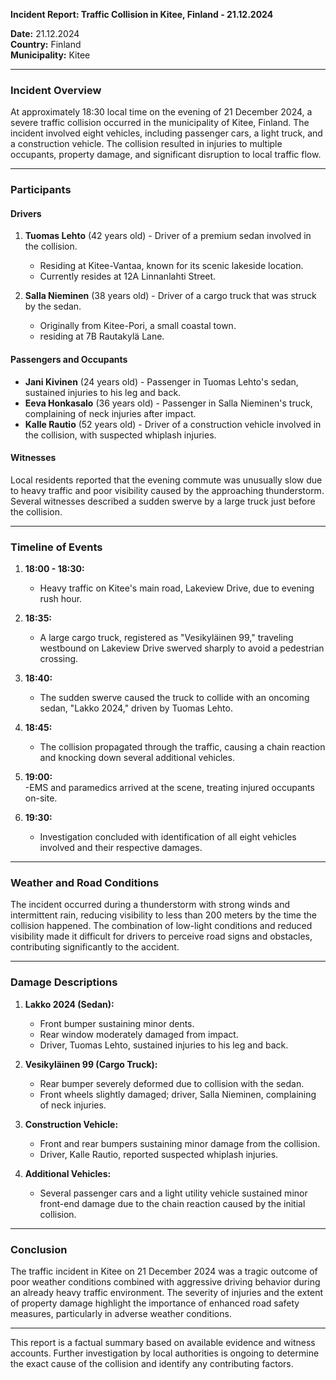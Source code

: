 

**Incident Report: Traffic Collision in Kitee, Finland - 21.12.2024**

**Date:** 21.12.2024  
**Country:** Finland  
**Municipality:** Kitee  

---

### Incident Overview  
At approximately 18:30 local time on the evening of 21 December 2024, a severe traffic collision occurred in the municipality of Kitee, Finland. The incident involved eight vehicles, including passenger cars, a light truck, and a construction vehicle. The collision resulted in injuries to multiple occupants, property damage, and significant disruption to local traffic flow.

---

### Participants  

#### Drivers  
1. **Tuomas Lehto** (42 years old) - Driver of a premium sedan involved in the collision.  
   - Residing at Kitee-Vantaa, known for its scenic lakeside location.  
   - Currently resides at 12A Linnanlahti Street.  

2. **Salla Nieminen** (38 years old) - Driver of a cargo truck that was struck by the sedan.  
   - Originally from Kitee-Pori, a small coastal town.  
   - residing at 7B Rautakylä Lane.  

#### Passengers and Occupants  
- **Jani Kivinen** (24 years old) - Passenger in Tuomas Lehto's sedan, sustained injuries to his leg and back.  
- **Eeva Honkasalo** (36 years old) - Passenger in Salla Nieminen's truck, complaining of neck injuries after impact.  
- **Kalle Rautio** (52 years old) - Driver of a construction vehicle involved in the collision, with suspected whiplash injuries.  

#### Witnesses  
Local residents reported that the evening commute was unusually slow due to heavy traffic and poor visibility caused by the approaching thunderstorm. Several witnesses described a sudden swerve by a large truck just before the collision.

---

### Timeline of Events  

1. **18:00 - 18:30:**  
   - Heavy traffic on Kitee's main road, Lakeview Drive, due to evening rush hour.  

2. **18:35:**  
   - A large cargo truck, registered as "Vesikyläinen 99," traveling westbound on Lakeview Drive swerved sharply to avoid a pedestrian crossing.  

3. **18:40:**  
   - The sudden swerve caused the truck to collide with an oncoming sedan, "Lakko 2024," driven by Tuomas Lehto.  

4. **18:45:**  
   - The collision propagated through the traffic, causing a chain reaction and knocking down several additional vehicles.  

5. **19:00:**  
   -EMS and paramedics arrived at the scene, treating injured occupants on-site.  

6. **19:30:**  
   - Investigation concluded with identification of all eight vehicles involved and their respective damages.

---

### Weather and Road Conditions  

The incident occurred during a thunderstorm with strong winds and intermittent rain, reducing visibility to less than 200 meters by the time the collision happened. The combination of low-light conditions and reduced visibility made it difficult for drivers to perceive road signs and obstacles, contributing significantly to the accident.

---

### Damage Descriptions  

1. **Lakko 2024 (Sedan):**  
   - Front bumper sustaining minor dents.  
   - Rear window moderately damaged from impact.  
   - Driver, Tuomas Lehto, sustained injuries to his leg and back.  

2. **Vesikyläinen 99 (Cargo Truck):**  
   - Rear bumper severely deformed due to collision with the sedan.  
   - Front wheels slightly damaged; driver, Salla Nieminen, complaining of neck injuries.  

3. **Construction Vehicle:**  
   - Front and rear bumpers sustaining minor damage from the collision.  
   - Driver, Kalle Rautio, reported suspected whiplash injuries.  

4. **Additional Vehicles:**  
   - Several passenger cars and a light utility vehicle sustained minor front-end damage due to the chain reaction caused by the initial collision.  

---

### Conclusion  

The traffic incident in Kitee on 21 December 2024 was a tragic outcome of poor weather conditions combined with aggressive driving behavior during an already heavy traffic environment. The severity of injuries and the extent of property damage highlight the importance of enhanced road safety measures, particularly in adverse weather conditions.

--- 

This report is a factual summary based on available evidence and witness accounts. Further investigation by local authorities is ongoing to determine the exact cause of the collision and identify any contributing factors.